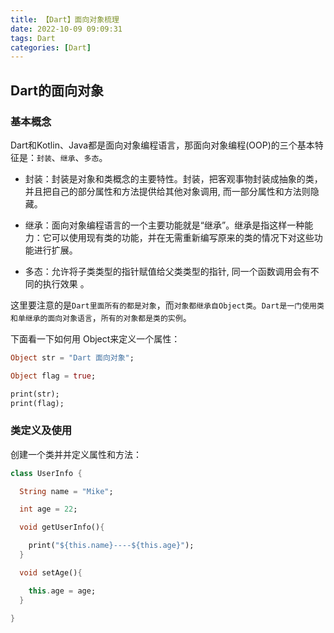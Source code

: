```yaml
---
title: 【Dart】面向对象梳理
date: 2022-10-09 09:09:31
tags: Dart
categories: [Dart]
---
```


## Dart的面向对象
### 基本概念
Dart和Kotlin、Java都是面向对象编程语言，那面向对象编程(OOP)的三个基本特征是：`封装`、`继承`、`多态`。

- 封装：封装是对象和类概念的主要特性。封装，把客观事物封装成抽象的类，并且把自己的部分属性和方法提供给其他对象调用, 而一部分属性和方法则隐藏。

- 继承：面向对象编程语言的一个主要功能就是“继承”。继承是指这样一种能力：它可以使用现有类的功能，并在无需重新编写原来的类的情况下对这些功能进行扩展。

- 多态：允许将子类类型的指针赋值给父类类型的指针, 同一个函数调用会有不同的执行效果 。

这里要注意的是`Dart里面所有的都是对象`，而`对象都继承自Object类`。`Dart是一门使用类和单继承的面向对象语言`，`所有的对象都是类的实例`。

下面看一下如何用 Object来定义一个属性：
```dart
Object str = "Dart 面向对象";

Object flag = true;

print(str);
print(flag);
```

### 类定义及使用
创建一个类并并定义属性和方法：
```dart
class UserInfo {

  String name = "Mike";

  int age = 22;

  void getUserInfo(){

    print("${this.name}----${this.age}");
  }

  void setAge(){

    this.age = age;
  }

}
```



